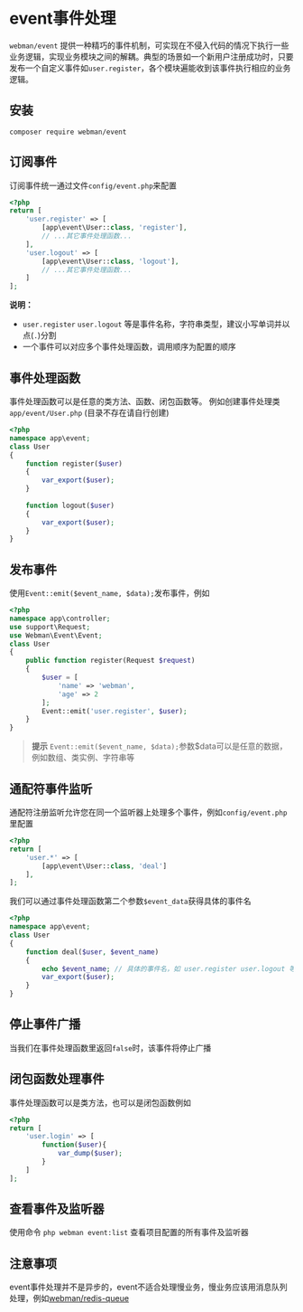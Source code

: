# event事件处理
`webman/event` 提供一种精巧的事件机制，可实现在不侵入代码的情况下执行一些业务逻辑，实现业务模块之间的解耦。典型的场景如一个新用户注册成功时，只要发布一个自定义事件如`user.register`，各个模块遍能收到该事件执行相应的业务逻辑。

## 安装
`composer require webman/event`

## 订阅事件
订阅事件统一通过文件`config/event.php`来配置
```php
<?php
return [
    'user.register' => [
        [app\event\User::class, 'register'],
        // ...其它事件处理函数...
    ],
    'user.logout' => [
        [app\event\User::class, 'logout'],
        // ...其它事件处理函数...
    ]
];
```
**说明：**
- `user.register` `user.logout` 等是事件名称，字符串类型，建议小写单词并以点(`.`)分割
- 一个事件可以对应多个事件处理函数，调用顺序为配置的顺序

## 事件处理函数
事件处理函数可以是任意的类方法、函数、闭包函数等。
例如创建事件处理类 `app/event/User.php` (目录不存在请自行创建)
```php
<?php
namespace app\event;
class User
{
    function register($user)
    {
        var_export($user);
    }
 
    function logout($user)
    {
        var_export($user);
    }
}
```

## 发布事件
使用`Event::emit($event_name, $data);`发布事件，例如
```php
<?php
namespace app\controller;
use support\Request;
use Webman\Event\Event;
class User
{
    public function register(Request $request)
    {
        $user = [
            'name' => 'webman',
            'age' => 2
        ];
        Event::emit('user.register', $user);
    }
}
```

> **提示**
> `Event::emit($event_name, $data);`参数$data可以是任意的数据，例如数组、类实例、字符串等

## 通配符事件监听
通配符注册监听允许您在同一个监听器上处理多个事件，例如`config/event.php`里配置
```php
<?php
return [
    'user.*' => [
        [app\event\User::class, 'deal']
    ],
];
```
我们可以通过事件处理函数第二个参数`$event_data`获得具体的事件名
```php
<?php
namespace app\event;
class User
{
    function deal($user, $event_name)
    {
        echo $event_name; // 具体的事件名，如 user.register user.logout 等
        var_export($user);
    }
}
```

## 停止事件广播
当我们在事件处理函数里返回`false`时，该事件将停止广播

## 闭包函数处理事件
事件处理函数可以是类方法，也可以是闭包函数例如

```php
<?php
return [
    'user.login' => [
        function($user){
            var_dump($user);
        }
    ]
];
```

##  查看事件及监听器
使用命令 `php webman event:list` 查看项目配置的所有事件及监听器

## 注意事项
event事件处理并不是异步的，event不适合处理慢业务，慢业务应该用消息队列处理，例如[webman/redis-queue](https://www.workerman.net/plugin/12)
